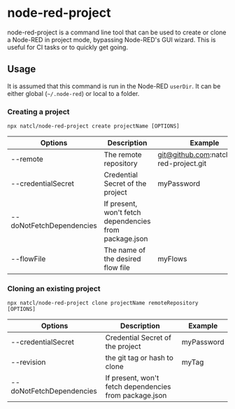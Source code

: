 # node-red-project

node-red-project is a command line tool that can be used to create or clone a Node-RED in project mode, bypassing Node-RED's GUI wizard.
This is useful for CI tasks or to quickly get going.

## Usage

It is assumed that this command is run in the Node-RED `userDir`. It can be either global (`~/.node-red`) or local to a folder.

### Creating a project

```
npx natcl/node-red-project create projectName [OPTIONS]
```

| Options                  | Description                                            | Example                                   |
| ------------------------ | ------------------------------------------------------ | ----------------------------------------- |
| --remote                 | The remote repository                                  | git@github.com:natcl/node-red-project.git |
| --credentialSecret       | Credential Secret of the project                       | myPassword                                |
| --doNotFetchDependencies | If present, won't fetch dependencies from package.json |                                           |
| --flowFile               | The name of the desired flow file                      | myFlows                                   |

### Cloning an existing project

```
npx natcl/node-red-project clone projectName remoteRepository [OPTIONS]
```

| Options                  | Description                                            | Example    |
| ------------------------ | ------------------------------------------------------ | ---------- |
| --credentialSecret       | Credential Secret of the project                       | myPassword |
| --revision               | the git tag or hash to clone                           | myTag      |
| --doNotFetchDependencies | If present, won't fetch dependencies from package.json |            |



